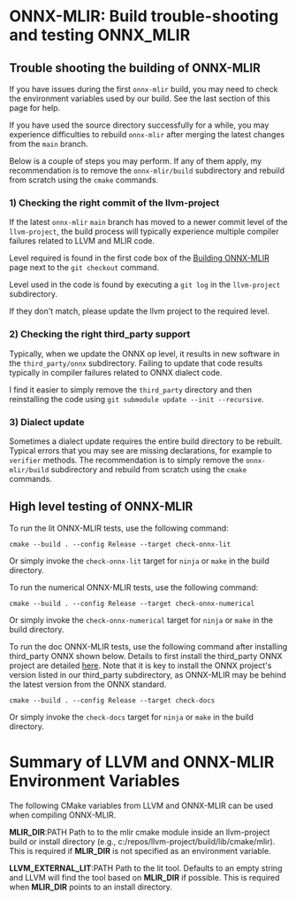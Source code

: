 <!--- SPDX-License-Identifier: Apache-2.0 -->

# ONNX-MLIR: Build trouble-shooting and testing ONNX_MLIR

## Trouble shooting the building of ONNX-MLIR

If you have issues during the first `onnx-mlir` build, you may need to check the environment variables used by our build. See the last section of this page for help.

If you have used the source directory successfully for a while, you may experience difficulties to rebuild `onnx-mlir` after merging the latest changes from the `main` branch.

Below is a couple of steps you may perform. If any of them apply, my recommendation is to remove the `onnx-mlir/build` subdirectory and rebuild from scratch using the `cmake` commands.

### 1) Checking the right commit of the llvm-project

If the latest `onnx-mlir` `main` branch has moved to a newer commit level of the `llvm-project`, the build process will typically experience multiple compiler failures related to LLVM and MLIR code.

Level required is found in the first code box of the [Building ONNX-MLIR](BuildOnLinuxOSX.md#mlir) page next to the `git checkout` command.

Level used in the code is found by executing a `git log` in the `llvm-project` subdirectory.

If they don't match, please update the llvm project to the required level.

### 2) Checking the right third_party support

Typically, when we update the ONNX op level, it results in new software in the `third_party/onnx` subdirectory. Failing to update that code results typically in compiler failures related to ONNX dialect code.

I find it easier to simply remove the `third_party` directory and then reinstalling the code using `git submodule update --init --recursive`.

### 3) Dialect update

Sometimes a dialect update requires the entire build directory to be rebuilt. Typical errors that you may see are missing declarations, for example to `verifier` methods. The recommendation is to simply remove the `onnx-mlir/build` subdirectory and rebuild from scratch using the `cmake` commands.

## High level testing of ONNX-MLIR

To run the lit ONNX-MLIR tests, use the following command:

[same-as-file]: <> ({"ref": "utils/check-onnx-mlir.cmd", "skip-ref": 1})
```shell
cmake --build . --config Release --target check-onnx-lit
```
Or simply invoke the `check-onnx-lit` target for `ninja` or `make` in the build directory.

To run the numerical ONNX-MLIR tests, use the following command:

[same-as-file]: <> ({"ref": "utils/check-onnx-numerical.cmd", "skip-ref": 1})
```shell
cmake --build . --config Release --target check-onnx-numerical
```
Or simply invoke the `check-onnx-numerical` target for `ninja` or `make` in the build directory.

To run the doc ONNX-MLIR tests, use the following command after installing third_party ONNX shown below. Details to first install the third_party ONNX project are detailed [here](BuildONNX.md). Note that it is key to install the ONNX project's version listed in our third_party subdirectory, as ONNX-MLIR may be behind the latest version from the ONNX standard.

[same-as-file]: <> ({"ref": "utils/check-docs.cmd", "skip-ref": 1})
```shell
cmake --build . --config Release --target check-docs
```
Or simply invoke the `check-docs` target for `ninja` or `make` in the build directory.

# Summary of LLVM and ONNX-MLIR Environment Variables

The following CMake variables from LLVM and ONNX-MLIR can be used when compiling ONNX-MLIR.

**MLIR_DIR**:PATH
  Path to to the mlir cmake module inside an llvm-project build or install directory (e.g., c:/repos/llvm-project/build/lib/cmake/mlir).
  This is required if **MLIR_DIR** is not specified as an environment variable.

**LLVM_EXTERNAL_LIT**:PATH
  Path to the lit tool. Defaults to an empty string and LLVM will find the tool based on **MLIR_DIR** if possible.
  This is required when **MLIR_DIR** points to an install directory.

